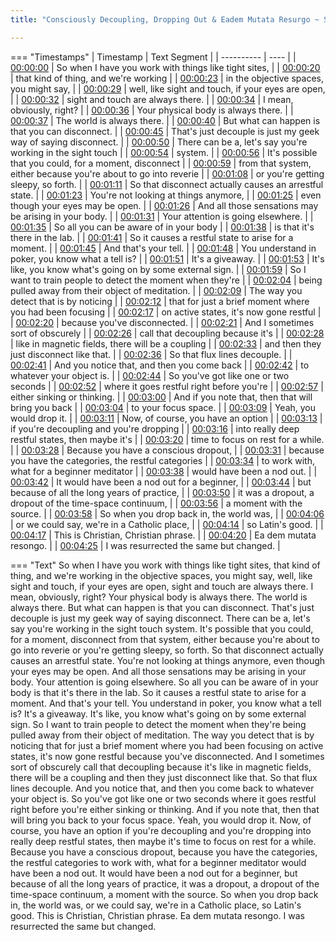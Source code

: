 ```yaml
---
title: "Consciously Decoupling, Dropping Out & Eadem Mutata Resurgo ~ Shinzen Young"

---
```

=== "Timestamps"
    | Timestamp | Text Segment |
    | ---------- | ----  |
    | [00:00:00](https://www.youtube.com/watch?v=Wr7ghLGmm3U&t=0) |  So when I have you work with things like tight sites, |
    | [00:00:20](https://www.youtube.com/watch?v=Wr7ghLGmm3U&t=20) |  that kind of thing, and we're working |
    | [00:00:23](https://www.youtube.com/watch?v=Wr7ghLGmm3U&t=23) |  in the objective spaces, you might say, |
    | [00:00:29](https://www.youtube.com/watch?v=Wr7ghLGmm3U&t=29) |  well, like sight and touch, if your eyes are open, |
    | [00:00:32](https://www.youtube.com/watch?v=Wr7ghLGmm3U&t=32) |  sight and touch are always there. |
    | [00:00:34](https://www.youtube.com/watch?v=Wr7ghLGmm3U&t=34) |  I mean, obviously, right? |
    | [00:00:36](https://www.youtube.com/watch?v=Wr7ghLGmm3U&t=36) |  Your physical body is always there. |
    | [00:00:37](https://www.youtube.com/watch?v=Wr7ghLGmm3U&t=37) |  The world is always there. |
    | [00:00:40](https://www.youtube.com/watch?v=Wr7ghLGmm3U&t=40) |  But what can happen is that you can disconnect. |
    | [00:00:45](https://www.youtube.com/watch?v=Wr7ghLGmm3U&t=45) |  That's just decouple is just my geek way of saying disconnect. |
    | [00:00:50](https://www.youtube.com/watch?v=Wr7ghLGmm3U&t=50) |  There can be a, let's say you're working in the sight touch |
    | [00:00:54](https://www.youtube.com/watch?v=Wr7ghLGmm3U&t=54) |  system. |
    | [00:00:56](https://www.youtube.com/watch?v=Wr7ghLGmm3U&t=56) |  It's possible that you could, for a moment, disconnect |
    | [00:00:59](https://www.youtube.com/watch?v=Wr7ghLGmm3U&t=59) |  from that system, either because you're about to go into reverie |
    | [00:01:08](https://www.youtube.com/watch?v=Wr7ghLGmm3U&t=68) |  or you're getting sleepy, so forth. |
    | [00:01:11](https://www.youtube.com/watch?v=Wr7ghLGmm3U&t=71) |  So that disconnect actually causes an arrestful state. |
    | [00:01:23](https://www.youtube.com/watch?v=Wr7ghLGmm3U&t=83) |  You're not looking at things anymore, |
    | [00:01:25](https://www.youtube.com/watch?v=Wr7ghLGmm3U&t=85) |  even though your eyes may be open. |
    | [00:01:26](https://www.youtube.com/watch?v=Wr7ghLGmm3U&t=86) |  And all those sensations may be arising in your body. |
    | [00:01:31](https://www.youtube.com/watch?v=Wr7ghLGmm3U&t=91) |  Your attention is going elsewhere. |
    | [00:01:35](https://www.youtube.com/watch?v=Wr7ghLGmm3U&t=95) |  So all you can be aware of in your body |
    | [00:01:38](https://www.youtube.com/watch?v=Wr7ghLGmm3U&t=98) |  is that it's there in the lab. |
    | [00:01:41](https://www.youtube.com/watch?v=Wr7ghLGmm3U&t=101) |  So it causes a restful state to arise for a moment. |
    | [00:01:45](https://www.youtube.com/watch?v=Wr7ghLGmm3U&t=105) |  And that's your tell. |
    | [00:01:48](https://www.youtube.com/watch?v=Wr7ghLGmm3U&t=108) |  You understand in poker, you know what a tell is? |
    | [00:01:51](https://www.youtube.com/watch?v=Wr7ghLGmm3U&t=111) |  It's a giveaway. |
    | [00:01:53](https://www.youtube.com/watch?v=Wr7ghLGmm3U&t=113) |  It's like, you know what's going on by some external sign. |
    | [00:01:59](https://www.youtube.com/watch?v=Wr7ghLGmm3U&t=119) |  So I want to train people to detect the moment when they're |
    | [00:02:04](https://www.youtube.com/watch?v=Wr7ghLGmm3U&t=124) |  being pulled away from their object of meditation. |
    | [00:02:09](https://www.youtube.com/watch?v=Wr7ghLGmm3U&t=129) |  The way you detect that is by noticing |
    | [00:02:12](https://www.youtube.com/watch?v=Wr7ghLGmm3U&t=132) |  that for just a brief moment where you had been focusing |
    | [00:02:17](https://www.youtube.com/watch?v=Wr7ghLGmm3U&t=137) |  on active states, it's now gone restful |
    | [00:02:20](https://www.youtube.com/watch?v=Wr7ghLGmm3U&t=140) |  because you've disconnected. |
    | [00:02:21](https://www.youtube.com/watch?v=Wr7ghLGmm3U&t=141) |  And I sometimes sort of obscurely |
    | [00:02:26](https://www.youtube.com/watch?v=Wr7ghLGmm3U&t=146) |  call that decoupling because it's |
    | [00:02:28](https://www.youtube.com/watch?v=Wr7ghLGmm3U&t=148) |  like in magnetic fields, there will be a coupling |
    | [00:02:33](https://www.youtube.com/watch?v=Wr7ghLGmm3U&t=153) |  and then they just disconnect like that. |
    | [00:02:36](https://www.youtube.com/watch?v=Wr7ghLGmm3U&t=156) |  So that flux lines decouple. |
    | [00:02:41](https://www.youtube.com/watch?v=Wr7ghLGmm3U&t=161) |  And you notice that, and then you come back |
    | [00:02:42](https://www.youtube.com/watch?v=Wr7ghLGmm3U&t=162) |  to whatever your object is. |
    | [00:02:44](https://www.youtube.com/watch?v=Wr7ghLGmm3U&t=164) |  So you've got like one or two seconds |
    | [00:02:52](https://www.youtube.com/watch?v=Wr7ghLGmm3U&t=172) |  where it goes restful right before you're |
    | [00:02:57](https://www.youtube.com/watch?v=Wr7ghLGmm3U&t=177) |  either sinking or thinking. |
    | [00:03:00](https://www.youtube.com/watch?v=Wr7ghLGmm3U&t=180) |  And if you note that, then that will bring you back |
    | [00:03:04](https://www.youtube.com/watch?v=Wr7ghLGmm3U&t=184) |  to your focus space. |
    | [00:03:09](https://www.youtube.com/watch?v=Wr7ghLGmm3U&t=189) |  Yeah, you would drop it. |
    | [00:03:11](https://www.youtube.com/watch?v=Wr7ghLGmm3U&t=191) |  Now, of course, you have an option |
    | [00:03:13](https://www.youtube.com/watch?v=Wr7ghLGmm3U&t=193) |  if you're decoupling and you're dropping |
    | [00:03:16](https://www.youtube.com/watch?v=Wr7ghLGmm3U&t=196) |  into really deep restful states, then maybe it's |
    | [00:03:20](https://www.youtube.com/watch?v=Wr7ghLGmm3U&t=200) |  time to focus on rest for a while. |
    | [00:03:28](https://www.youtube.com/watch?v=Wr7ghLGmm3U&t=208) |  Because you have a conscious dropout, |
    | [00:03:31](https://www.youtube.com/watch?v=Wr7ghLGmm3U&t=211) |  because you have the categories, the restful categories |
    | [00:03:34](https://www.youtube.com/watch?v=Wr7ghLGmm3U&t=214) |  to work with, what for a beginner meditator |
    | [00:03:38](https://www.youtube.com/watch?v=Wr7ghLGmm3U&t=218) |  would have been a nod out. |
    | [00:03:42](https://www.youtube.com/watch?v=Wr7ghLGmm3U&t=222) |  It would have been a nod out for a beginner, |
    | [00:03:44](https://www.youtube.com/watch?v=Wr7ghLGmm3U&t=224) |  but because of all the long years of practice, |
    | [00:03:50](https://www.youtube.com/watch?v=Wr7ghLGmm3U&t=230) |  it was a dropout, a dropout of the time-space continuum, |
    | [00:03:56](https://www.youtube.com/watch?v=Wr7ghLGmm3U&t=236) |  a moment with the source. |
    | [00:03:58](https://www.youtube.com/watch?v=Wr7ghLGmm3U&t=238) |  So when you drop back in, the world was, |
    | [00:04:06](https://www.youtube.com/watch?v=Wr7ghLGmm3U&t=246) |  or we could say, we're in a Catholic place, |
    | [00:04:14](https://www.youtube.com/watch?v=Wr7ghLGmm3U&t=254) |  so Latin's good. |
    | [00:04:17](https://www.youtube.com/watch?v=Wr7ghLGmm3U&t=257) |  This is Christian, Christian phrase. |
    | [00:04:20](https://www.youtube.com/watch?v=Wr7ghLGmm3U&t=260) |  Ea dem mutata resongo. |
    | [00:04:25](https://www.youtube.com/watch?v=Wr7ghLGmm3U&t=265) |  I was resurrected the same but changed. |

=== "Text"
     So when I have you work with things like tight sites, that kind of thing, and we're working in the objective spaces, you might say, well, like sight and touch, if your eyes are open, sight and touch are always there. I mean, obviously, right? Your physical body is always there. The world is always there. But what can happen is that you can disconnect. That's just decouple is just my geek way of saying disconnect. There can be a, let's say you're working in the sight touch system. It's possible that you could, for a moment, disconnect from that system, either because you're about to go into reverie or you're getting sleepy, so forth. So that disconnect actually causes an arrestful state. You're not looking at things anymore, even though your eyes may be open. And all those sensations may be arising in your body. Your attention is going elsewhere. So all you can be aware of in your body is that it's there in the lab. So it causes a restful state to arise for a moment. And that's your tell. You understand in poker, you know what a tell is? It's a giveaway. It's like, you know what's going on by some external sign. So I want to train people to detect the moment when they're being pulled away from their object of meditation. The way you detect that is by noticing that for just a brief moment where you had been focusing on active states, it's now gone restful because you've disconnected. And I sometimes sort of obscurely call that decoupling because it's like in magnetic fields, there will be a coupling and then they just disconnect like that. So that flux lines decouple. And you notice that, and then you come back to whatever your object is. So you've got like one or two seconds where it goes restful right before you're either sinking or thinking. And if you note that, then that will bring you back to your focus space. Yeah, you would drop it. Now, of course, you have an option if you're decoupling and you're dropping into really deep restful states, then maybe it's time to focus on rest for a while. Because you have a conscious dropout, because you have the categories, the restful categories to work with, what for a beginner meditator would have been a nod out. It would have been a nod out for a beginner, but because of all the long years of practice, it was a dropout, a dropout of the time-space continuum, a moment with the source. So when you drop back in, the world was, or we could say, we're in a Catholic place, so Latin's good. This is Christian, Christian phrase. Ea dem mutata resongo. I was resurrected the same but changed.